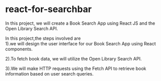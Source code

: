 # react-for-searchbar
In this project, we will create a Book Search App using React JS and the Open Library Search API.  

In this project,the steps involved  are  
1).we will design the user interface for our Book Search App using React components.  

2).To fetch book data, we will utilize the Open Library Search API.  

3).We will make HTTP requests using the Fetch API to retrieve book information based on user search queries. 
